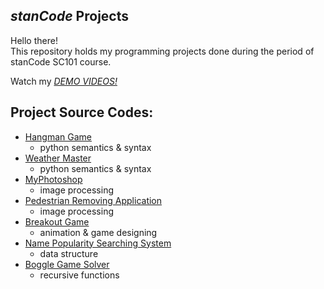 ## *stanCode* Projects
Hello there!\
This repository holds my programming projects done during the period of stanCode SC101 course.

Watch my *[DEMO VIDEOS!](https://l.facebook.com/l.php?u=https%3A%2F%2Fyoutube.com%2Fplaylist%3Flist%3DPL6FWNwNPGCE56gP3lxhYPLoUbqE_unUiP%26fbclid%3DIwAR0OuXp70Ogp4r5H5QNLOKPLCz2c-xOEFGK2B8_fEUAYCXoffrjehDiNelw&h=AT3YWRPeaQf49sP45Ms3GQzvrHmjTYZUzO6HPqb4fx2H95kFnNMUNvEDXpbfnfkrn4aKe75zn-QlsDA0PTteGQplEKIJ-QOvDRWAMH0phr6TrtSgKvHW_5P4NSpCV1u30DovIw)*

## Project Source Codes:
* [Hangman Game](https://github.com/stanCode-Turing-demo/projects/blob/master/stanCode_Projects/hangman_game/hangman_ext.py)
  * python semantics & syntax
* [Weather Master](https://github.com/stanCode-Turing-demo/projects/blob/master/stanCode_Projects/weather_master/weather_master.py)
  * python semantics & syntax
* [MyPhotoshop](https://github.com/stanCode-Turing-demo/projects/blob/master/stanCode_Projects/myphotoshop/best_photoshop_award.py)
  * image processing
* [Pedestrian Removing Application](https://github.com/stanCode-Turing-demo/projects/blob/master/stanCode_Projects/pedestrian_removing_application/stanCodoshop.py)
  * image processing
* [Breakout Game](https://github.com/stanCode-Turing-demo/projects/blob/master/stanCode_Projects/break_out_game/breakout.py)
  * animation & game designing
* [Name Popularity Searching System](https://github.com/stanCode-Turing-demo/projects/blob/master/stanCode_Projects/name_popularity_searching_system/babygraphics.py)
  * data structure
* [Boggle Game Solver](https://github.com/stanCode-Turing-demo/projects/blob/master/stanCode_Projects/boggle_game_solver/boggle.py)
  * recursive functions

